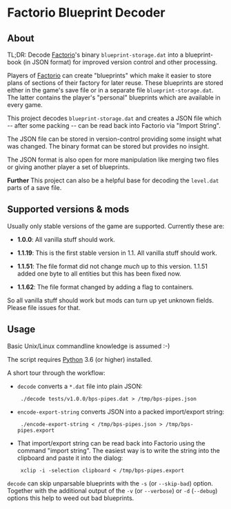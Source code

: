Factorio Blueprint Decoder
==========================

## About

TL;DR: Decode [Factorio]'s binary `blueprint-storage.dat` into a blueprint-book
(in JSON format) for improved version control and other processing.

Players of [Factorio] can create "blueprints" which make it easier to store
plans of sections of their factory for later reuse. These blueprints are
stored either in the game's save file or in a separate file
`blueprint-storage.dat`. The latter contains the player's "personal" blueprints
which are available in every game.

This project decodes `blueprint-storage.dat` and creates a JSON file which
-- after some packing -- can be read back into Factorio via "Import String".

The JSON file can be stored in version-control providing some insight
what was changed. The binary format can be stored but provides no insight.

The JSON format is also open for more manipulation like merging two files or giving
another player a set of blueprints.

**Further** This project can also be a helpful base for decoding the `level.dat`
parts of a save file.

[Factorio]: https://factorio.com/

## Supported versions & mods

Usually only stable versions of the game are supported. Currently these are:

 - **1.0.0**: All vanilla stuff should work.

 - **1.1.19**: This is the first stable version in 1.1. All vanilla stuff should work.

 - **1.1.51**: The file format did not change *much* up to this version. 1.1.51 added one
		byte to all entities but this has been fixed now.

 - **1.1.62**: The file format changed by adding a flag to containers.

So all vanilla stuff should work but mods can turn up yet unknown fields. Please file issues for that.

## Usage

Basic Unix/Linux commandline knowledge is assumed :-)

The script requires [Python] 3.6 (or higher) installed.

A short tour through the workflow:

 - `decode` converts a `*.dat` file into plain JSON:

		./decode tests/v1.0.0/bps-pipes.dat > /tmp/bps-pipes.json

 - `encode-export-string` converts JSON into a packed import/export string:

		./encode-export-string < /tmp/bps-pipes.json > /tmp/bps-pipes.export

 - That import/export string can be read back into Factorio using the command
"import string". The easiest way is to write the string into the clipboard
and paste it into the dialog:

		xclip -i -selection clipboard < /tmp/bps-pipes.export

`decode` can skip unparsable blueprints with the `-s` (or `--skip-bad`) option. Together with
the additional output of the `-v` (or `--verbose`) or `-d` (`--debug`) options this help to
weed out bad blueprints.


[Python]: https://www.python.org/
